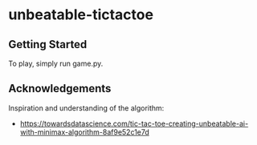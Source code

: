 # unbeatable-tictactoe

## Getting Started
To play, simply run game.py.

## Acknowledgements
Inspiration and understanding of the algorithm:
  - https://towardsdatascience.com/tic-tac-toe-creating-unbeatable-ai-with-minimax-algorithm-8af9e52c1e7d
